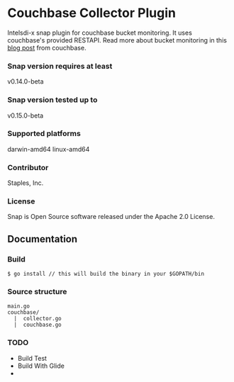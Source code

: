 # Couchbase Collector Plugin
Intelsdi-x snap plugin for couchbase bucket monitoring. It uses couchbase's provided RESTAPI. Read more about bucket monitoring in this [blog post](http://blog.couchbase.com/monitoring-couchbase-cluster) from couchbase.

### Snap version requires at least
v0.14.0-beta

### Snap version tested up to
v0.15.0-beta

### Supported platforms
darwin-amd64
linux-amd64

### Contributor
Staples, Inc.

### License
Snap is Open Source software released under the Apache 2.0 License.

## Documentation
### Build
```
$ go install // this will build the binary in your $GOPATH/bin 
```

### Source structure
```
main.go
couchbase/
  |  collector.go
  |  couchbase.go
```

### TODO
- Build Test
- Build With Glide
- 
